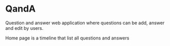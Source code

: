 # QandA

Question and answer web application where questions can be add, answer and edit by users.

Home page is a timeline that list all questions and answers 
